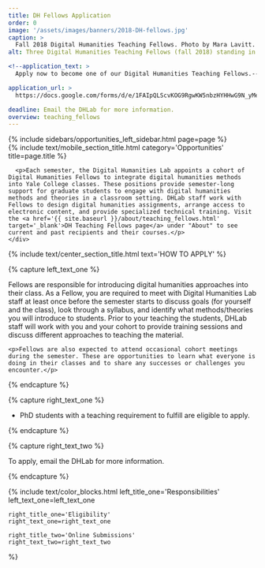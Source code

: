 ```yaml
---
title: DH Fellows Application
order: 0
image: '/assets/images/banners/2018-DH-fellows.jpg'
caption: >
  Fall 2018 Digital Humanities Teaching Fellows. Photo by Mara Lavitt.
alt: Three Digital Humanities Teaching Fellows (fall 2018) standing in front of special projects cube in the Franke Family Digital Humanities Laboratory.

<!--application_text: >
  Apply now to become one of our Digital Humanities Teaching Fellows.-->

application_url: >
  https://docs.google.com/forms/d/e/1FAIpQLScvKOG9RgwKW5nbzHYHHwG9N_yMeoLpaBH-RNbSB1BH0clenA/viewform?usp=sf_link

deadline: Email the DHLab for more information.
overview: teaching_fellows
---
```


<div class='center-column'>
  <div class='two-column-container one-third-width top-text'>
    <div class='left-column'>
      {% include sidebars/opportunities_left_sidebar.html page=page %}
    </div>
    <div class='right-column'>
      {% include text/mobile_section_title.html
        category='Opportunities'
        title=page.title
      %}

      <p>Each semester, the Digital Humanities Lab appoints a cohort of Digital Humanities Fellows to integrate digital humanities methods into Yale College classes. These positions provide semester-long support for graduate students to engage with digital humanities methods and theories in a classroom setting. DHLab staff work with Fellows to design digital humanities assignments, arrange access to electronic content, and provide specialized technical training. Visit the <a href='{{ site.baseurl }}/about/teaching_fellows.html' target='_blank'>DH Teaching Fellows page</a> under "About" to see current and past recipients and their courses.</p>
    </div>
   </div>

  {% include text/center_section_title.html
    text='HOW TO APPLY'
  %}

  {% capture left_text_one %}
    <p>Fellows are responsible for introducing digital humanities approaches into their class. As a Fellow, you are required to meet with Digital Humanities Lab staff at least once before the semester starts to discuss goals (for yourself and the class), look through a syllabus, and identify what methods/theories you will introduce to students. Prior to your teaching the students, DHLab staff will work with you and your cohort to provide training sessions and discuss different approaches to teaching the material.</p> 

    <p>Fellows are also expected to attend occasional cohort meetings during the semester. These are opportunities to learn what everyone is doing in their classes and to share any successes or challenges you encounter.</p>
  {% endcapture %}

  {% capture right_text_one %}
    <ul>
      <li>PhD students with a teaching requirement to fulfill are eligible to apply.</li>
    </ul>
  {% endcapture %}

  {% capture right_text_two %}
    <p>To apply, email the DHLab for more information.</p>
  {% endcapture %}

  {% include text/color_blocks.html
    left_title_one='Responsibilities'
    left_text_one=left_text_one

    right_title_one='Eligibility'
    right_text_one=right_text_one

    right_title_two='Online Submissions'
    right_text_two=right_text_two
  %}
</div>
